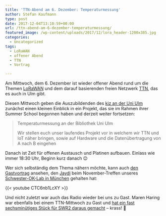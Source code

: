 ```yaml
---
title: 'TTN-Abend am 6. Dezember: Temperaturmessung'
author: Stefan Kaufmann
type: post
date: 2017-12-04T13:10:59+00:00
url: /ttn-abend-am-6-dezember-temperaturmessung/
featured_image: /wp-content/uploads/2017/12/lora_header-1200x385.jpg
categories:
  - Uncategorized
tags:
  - LoRaWAN
  - offener Abend
  - TTN
  - Vortrag

---
```

Am Mittwoch, dem 6. Dezember ist wieder offener Abend rund um die Themen [LoRaWAN][1] und dem darauf basierenden freien Netzwerk [TTN][2], das es auch in Ulm gibt.

Diesen Mittwoch geben die Auszubildenden des [kiz an der Uni Ulm][3] zunächst einen kleinen Einblick in ein Projekt, das sie im Rahmen ihrer Summer School begonnen haben und derzeit weiter fortsetzen:

> Temperaturmessung an der Bibliothek Uni Ulm
> 
> Wir stellen euch unser laufendes Projekt vor in welchem wir TTN und IoT näher bringen, sowie auf Hardware und die Datenübertragung von A nach B eingehen

Danach ist Zeit für offenen Austausch und Platinen aufbauen. Einlass wie immer 18:30 Uhr, Beginn kurz danach 😉

Wer sich selbständig dem Thema nähern möchte, kann auch [den Gastvortrag][4] ansehen, den [Jaydi][5] beim November-Treffen unseres [Schwester-OK-Lab in München][6] gehalten hat:

{{< youtube CTC6nb1LcXY >}}

Und nicht zuletzt war auch das Radio wieder bei uns zu Gast. Maren Haring war ebenfalls bei einem TTN-Mittwoch zu Gast und [hat ein fast sechsminütiges Stück für SWR2 daraus gemacht][7] – krass! 🙂

 [1]: https://de.wikipedia.org/wiki/Long_Range_Wide_Area_Network
 [2]: https://www.thethingsnetwork.org/
 [3]: http://www.uni-ulm.de/einrichtungen/kiz/
 [4]: https://www.youtube.com/watch?v=CTC6nb1LcXY
 [5]: https://twitter.com/JayDi_
 [6]: https://codefor.de/muenchen/
 [7]: https://www.swr.de/swr2/programm/sendungen/impuls/ulmer-verschwoerhaus-ideenschmiede-in-historischer-kulisse/-/id=1853902/did=20674092/nid=1853902/sdpgid=1489277/1liv8el/index.html